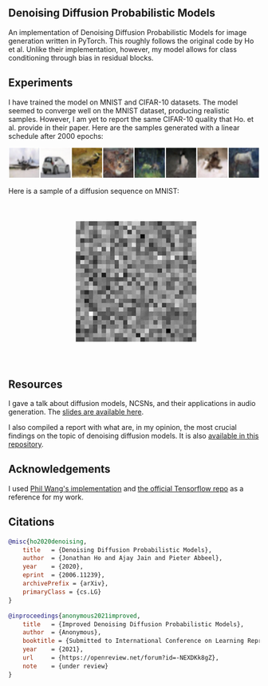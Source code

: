 ## Denoising Diffusion Probabilistic Models

An implementation of Denoising Diffusion Probabilistic Models for image generation written in PyTorch. This roughly follows the original code by Ho et al. Unlike their implementation, however, my model allows for class conditioning through bias in residual blocks. 

## Experiments

I have trained the model on MNIST and CIFAR-10 datasets. The model seemed to converge well on the MNIST dataset, producing realistic samples. However, I am yet to report the same CIFAR-10 quality that Ho. et al. provide in their paper. Here are the samples generated with a linear schedule after 2000 epochs:

![Samples after 2000 epochs](resources/samples_linear_200.png)

Here is a sample of a diffusion sequence on MNIST:

<p align="center">
  <img src="resources/diffusion_sequence_mnist.gif" />
</p>


## Resources

I gave a talk about diffusion models, NCSNs, and their applications in audio generation. The [slides are available here](resources/diffusion_models_talk_slides.pdf).

I also compiled a report with what are, in my opinion, the most crucial findings on the topic of denoising diffusion models. It is also [available in this repository](resources/diffusion_models_report.pdf).


## Acknowledgements

I used [Phil Wang's implementation](https://github.com/lucidrains/denoising-diffusion-pytorch) and [the official Tensorflow repo](https://github.com/hojonathanho/diffusion) as a reference for my work.

## Citations

```bibtex
@misc{ho2020denoising,
    title   = {Denoising Diffusion Probabilistic Models},
    author  = {Jonathan Ho and Ajay Jain and Pieter Abbeel},
    year    = {2020},
    eprint  = {2006.11239},
    archivePrefix = {arXiv},
    primaryClass = {cs.LG}
}
```

```bibtex
@inproceedings{anonymous2021improved,
    title   = {Improved Denoising Diffusion Probabilistic Models},
    author  = {Anonymous},
    booktitle = {Submitted to International Conference on Learning Representations},
    year    = {2021},
    url     = {https://openreview.net/forum?id=-NEXDKk8gZ},
    note    = {under review}
}
